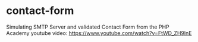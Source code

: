 # contact-form
Simulating SMTP Server and validated Contact Form from the PHP Academy youtube video: https://www.youtube.com/watch?v=FtWD_ZH9lnE

